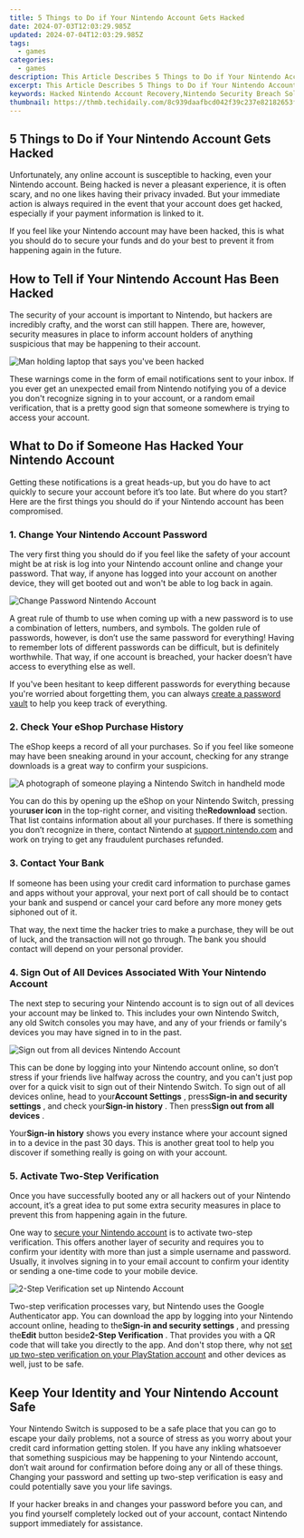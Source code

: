 ```yaml
---
title: 5 Things to Do if Your Nintendo Account Gets Hacked
date: 2024-07-03T12:03:29.985Z
updated: 2024-07-04T12:03:29.985Z
tags:
  - games
categories:
  - games
description: This Article Describes 5 Things to Do if Your Nintendo Account Gets Hacked
excerpt: This Article Describes 5 Things to Do if Your Nintendo Account Gets Hacked
keywords: Hacked Nintendo Account Recovery,Nintendo Security Breach Solutions,Preventing Nintendo Account Hacks,Step-by-Step Nintendo Hacked Guide,Nintendo Account Fraud Prevention Tips,Reporting a Hacked Nintendo Profile,Securing Your Gaming Account Online
thumbnail: https://thmb.techidaily.com/8c939daafbcd042f39c237e82182653fc156f3f064bef6cc6988deae36a1c0c9.jpg
---
```


## 5 Things to Do if Your Nintendo Account Gets Hacked

 Unfortunately, any online account is susceptible to hacking, even your Nintendo account. Being hacked is never a pleasant experience, it is often scary, and no one likes having their privacy invaded. But your immediate action is always required in the event that your account does get hacked, especially if your payment information is linked to it.

 If you feel like your Nintendo account may have been hacked, this is what you should do to secure your funds and do your best to prevent it from happening again in the future.

## How to Tell if Your Nintendo Account Has Been Hacked

 The security of your account is important to Nintendo, but hackers are incredibly crafty, and the worst can still happen. There are, however, security measures in place to inform account holders of anything suspicious that may be happening to their account.

![Man holding laptop that says you've been hacked](https://static1.makeuseofimages.com/wordpress/wp-content/uploads/2023/01/hacker.jpg)

 These warnings come in the form of email notifications sent to your inbox. If you ever get an unexpected email from Nintendo notifying you of a device you don't recognize signing in to your account, or a random email verification, that is a pretty good sign that someone somewhere is trying to access your account.

## What to Do if Someone Has Hacked Your Nintendo Account

 Getting these notifications is a great heads-up, but you do have to act quickly to secure your account before it’s too late. But where do you start? Here are the first things you should do if your Nintendo account has been compromised.

### 1\. Change Your Nintendo Account Password

 The very first thing you should do if you feel like the safety of your account might be at risk is log into your Nintendo account online and change your password. That way, if anyone has logged into your account on another device, they will get booted out and won't be able to log back in again.

![Change Password Nintendo Account](https://static1.makeuseofimages.com/wordpress/wp-content/uploads/2023/07/change-password-nintendo-account.jpg)

 A great rule of thumb to use when coming up with a new password is to use a combination of letters, numbers, and symbols. The golden rule of passwords, however, is don’t use the same password for everything! Having to remember lots of different passwords can be difficult, but is definitely worthwhile. That way, if one account is breached, your hacker doesn’t have access to everything else as well.

 If you've been hesitant to keep different passwords for everything because you're worried about forgetting them, you can always [create a password vault](https://www.makeuseof.com/what-is-password-vault/) to help you keep track of everything.

### 2\. Check Your eShop Purchase History

 The eShop keeps a record of all your purchases. So if you feel like someone may have been sneaking around in your account, checking for any strange downloads is a great way to confirm your suspicions.

![A photograph of someone playing a Nintendo Switch in handheld mode](https://static1.makeuseofimages.com/wordpress/wp-content/uploads/2023/07/alternative-feature-1.jpg)

 You can do this by opening up the eShop on your Nintendo Switch, pressing your**user icon** in the top-right corner, and visiting the**Redownload** section. That list contains information about all your purchases. If there is something you don’t recognize in there, contact Nintendo at [support.nintendo.com](https://en-americas-support.nintendo.com/app/contact) and work on trying to get any fraudulent purchases refunded.

### 3\. Contact Your Bank

 If someone has been using your credit card information to purchase games and apps without your approval, your next port of call should be to contact your bank and suspend or cancel your card before any more money gets siphoned out of it.

 That way, the next time the hacker tries to make a purchase, they will be out of luck, and the transaction will not go through. The bank you should contact will depend on your personal provider.

### 4\. Sign Out of All Devices Associated With Your Nintendo Account

 The next step to securing your Nintendo account is to sign out of all devices your account may be linked to. This includes your own Nintendo Switch, any old Switch consoles you may have, and any of your friends or family's devices you may have signed in to in the past.

![Sign out from all devices Nintendo Account](https://static1.makeuseofimages.com/wordpress/wp-content/uploads/2023/07/sign-out-from-all-devices-nintendo-account.jpg)

 This can be done by logging into your Nintendo account online, so don’t stress if your friends live halfway across the country, and you can't just pop over for a quick visit to sign out of their Nintendo Switch. To sign out of all devices online, head to your**Account Settings** , press**Sign-in and security settings** , and check your**Sign-in history** . Then press**Sign out from all devices** .

 Your**Sign-in history** shows you every instance where your account signed in to a device in the past 30 days. This is another great tool to help you discover if something really is going on with your account.

### 5\. Activate Two-Step Verification

 Once you have successfully booted any or all hackers out of your Nintendo account, it’s a great idea to put some extra security measures in place to prevent this from happening again in the future.

 One way to [secure your Nintendo account](https://www.makeuseof.com/tag/how-to-secure-nintendo-account/) is to activate two-step verification. This offers another layer of security and requires you to confirm your identity with more than just a simple username and password. Usually, it involves signing in to your email account to confirm your identity or sending a one-time code to your mobile device.

![2-Step Verification set up Nintendo Account](https://static1.makeuseofimages.com/wordpress/wp-content/uploads/2023/07/2-step-verification-set-up-nintendo-account.jpg)

 Two-step verification processes vary, but Nintendo uses the Google Authenticator app. You can download the app by logging into your Nintendo account online, heading to the**Sign-in and security settings** , and pressing the**Edit** button beside**2-Step Verification** . That provides you with a QR code that will take you directly to the app. And don't stop there, why not [set up two-step verification on your PlayStation account](https://www.makeuseof.com/how-to-set-up-two-step-verification-on-psn/) and other devices as well, just to be safe.

## Keep Your Identity and Your Nintendo Account Safe

 Your Nintendo Switch is supposed to be a safe place that you can go to escape your daily problems, not a source of stress as you worry about your credit card information getting stolen. If you have any inkling whatsoever that something suspicious may be happening to your Nintendo account, don’t wait around for confirmation before doing any or all of these things. Changing your password and setting up two-step verification is easy and could potentially save you your life savings.

 If your hacker breaks in and changes your password before you can, and you find yourself completely locked out of your account, contact Nintendo support immediately for assistance.


<ins class="adsbygoogle"
     style="display:block"
     data-ad-format="autorelaxed"
     data-ad-client="ca-pub-7571918770474297"
     data-ad-slot="1223367746"></ins>



<ins class="adsbygoogle"
     style="display:block"
     data-ad-client="ca-pub-7571918770474297"
     data-ad-slot="8358498916"
     data-ad-format="auto"
     data-full-width-responsive="true"></ins>


